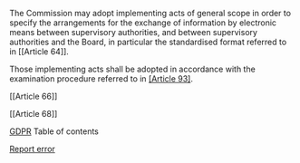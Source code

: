 
The Commission may adopt implementing acts of general scope in order to specify the arrangements for the exchange of information by electronic means between supervisory authorities, and between supervisory authorities and the Board, in particular the standardised format referred to in [[Article 64]].


Those implementing acts shall be adopted in accordance with the examination procedure referred to in [[Article 93]](2).




[[Article 66]]


[[Article 68]]



[GDPR](https://gdpr-info.eu)
Table of contents


[Report error](https://gdpr-info.eu/gf/?TB_iframe=true&height=306 "Your message")

